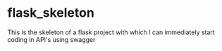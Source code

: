 # flask_skeleton
This is the skeleton of a flask project with which I can immediately start coding in API's using swagger
